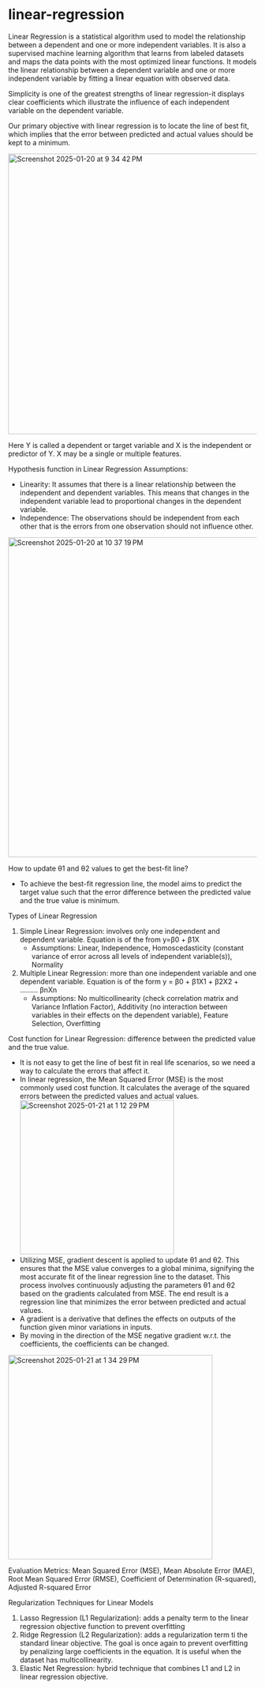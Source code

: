 # linear-regression
Linear Regression is a statistical algorithm used to model the relationship between a dependent and one or more independent variables. It is also a supervised machine learning algorithm that learns from labeled datasets and maps the data points with the most optimized linear functions. It models the linear relationship between a dependent variable and one or more independent variable by fitting a linear equation with observed data. 

Simplicity is one of the greatest strengths of linear regression-it displays clear coefficients which illustrate the influence of each independent variable on the dependent variable. 

Our primary objective with linear regression is to locate the line of best fit, which implies that the error between predicted and actual values should be kept to a minimum. 

<img width="568" alt="Screenshot 2025-01-20 at 9 34 42 PM" src="https://github.com/user-attachments/assets/274fc61a-df7a-493f-a73d-19c5b326b7ed" />

Here Y is called a dependent or target variable and X is the independent or predictor of Y. X may be a single or multiple features. 

Hypothesis function in Linear Regression
Assumptions:
  - Linearity: It assumes that there is a linear relationship between the independent and dependent variables. This means that changes in the independent variable lead to proportional changes in the dependent variable.
  - Independence: The observations should be independent from each other that is the errors from one observation should not influence other.
<img width="648" alt="Screenshot 2025-01-20 at 10 37 19 PM" src="https://github.com/user-attachments/assets/8169ceed-0f02-4a82-bece-23dba2545f42" />

How to update θ1 and θ2 values to get the best-fit line? 
  - To achieve the best-fit regression line, the model aims to predict the target value such that the error difference between the predicted value and the true value is minimum. 

Types of Linear Regression
  1)  Simple Linear Regression: involves only one independent and dependent variable. Equation is of the from y=β0 + β1X
      - Assumptions: Linear, Independence, Homoscedasticity (constant variance of error across all levels of independent variable(s)), Normality
  2) Multiple Linear Regression: more than one independent variable and one dependent variable. Equation is of the form y = β0 + β1X1 + β2X2 + ……… βnXn
      - Assumptions: No multicollinearity (check correlation matrix and Variance Inflation Factor), Additivity (no interaction between variables in their effects on the dependent variable), Feature Selection, Overfitting

Cost function for Linear Regression: difference between the predicted value and the true value.
  - It is not easy to get the line of best fit in real life scenarios, so we need a way to calculate the errors that affect it.
  - In linear regression, the Mean Squared Error (MSE) is the most commonly used cost function. It calculates the average of the squared errors between the predicted values and actual values.
    <img width="312" alt="Screenshot 2025-01-21 at 1 12 29 PM" src="https://github.com/user-attachments/assets/4051bcf4-d505-42dd-a350-18c3d3e6b0c1" />
  - Utilizing MSE, gradient descent is applied to update θ1 and θ2. This ensures that the MSE value converges to a global minima, signifying the most accurate fit of the linear regression line to the dataset. This process involves continuously adjusting the parameters θ1 and θ2 based on the gradients calculated from MSE. The end result is a regression line that minimizes the error between predicted and actual values.
  - A gradient is a derivative that defines the effects on outputs of the function given minor variations in inputs.
  - By moving in the direction of the MSE negative gradient w.r.t. the coefficients, the coefficients can be changed.
<img width="414" alt="Screenshot 2025-01-21 at 1 34 29 PM" src="https://github.com/user-attachments/assets/aedc04d0-447b-442d-b07d-576f37b339e2" />

Evaluation Metrics: Mean Squared Error (MSE), Mean Absolute Error (MAE), Root Mean Squared Error (RMSE), Coefficient of Determination (R-squared), Adjusted R-squared Error

Regularization Techniques for Linear Models
  1) Lasso Regression (L1 Regularization): adds a penalty term to the linear regression objective function to prevent overfitting
  2) Ridge Regression (L2 Regularization): adds a regularization term ti the standard linear objective. The goal is once again to prevent overfitting by penalizing large coefficients in the equation. It is useful when the dataset has multicollinearity.
  3) Elastic Net Regression: hybrid technique that combines L1 and L2 in linear regression objective.








